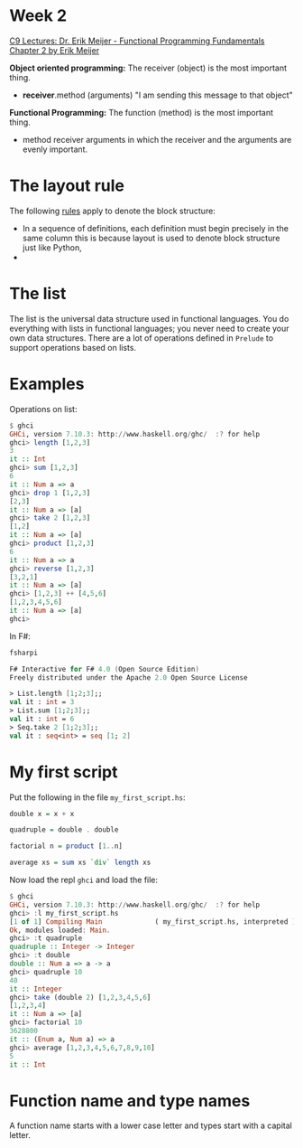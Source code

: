 # Week 2
[C9 Lectures: Dr. Erik Meijer - Functional Programming Fundamentals Chapter 2 by Erik Meijer](https://www.youtube.com/watch?v=Sm7aEU-8enI)

__Object oriented programming:__
The receiver (object) is the most important thing.
- __receiver__.method (arguments) "I am sending this message to that object"

__Functional Programming:__
The function (method) is the most important thing.
- method receiver arguments in which the receiver and the arguments are evenly important.

# The layout rule
The following [rules](https://youtu.be/Sm7aEU-8enI?t=42m47s) apply to denote the block structure:
- In a sequence of definitions, each definition must begin precisely in the same column this is because layout is used to denote block structure just like Python,
- 

# The list
The list is the universal data structure used in functional languages. You do everything with lists in functional languages; you never need to create your own data structures. There are a lot of operations defined in `Prelude` to 
support operations based on lists.

# Examples
Operations on list:

```haskell
$ ghci
GHCi, version 7.10.3: http://www.haskell.org/ghc/  :? for help
ghci> length [1,2,3]
3
it :: Int
ghci> sum [1,2,3]
6
it :: Num a => a
ghci> drop 1 [1,2,3]
[2,3]
it :: Num a => [a]
ghci> take 2 [1,2,3]
[1,2]
it :: Num a => [a]
ghci> product [1,2,3]
6
it :: Num a => a
ghci> reverse [1,2,3]
[3,2,1]
it :: Num a => [a]
ghci> [1,2,3] ++ [4,5,6]
[1,2,3,4,5,6]
it :: Num a => [a]
ghci>
```

In F#:

```fsharp
fsharpi

F# Interactive for F# 4.0 (Open Source Edition)
Freely distributed under the Apache 2.0 Open Source License

> List.length [1;2;3];;
val it : int = 3
> List.sum [1;2;3];;
val it : int = 6
> Seq.take 2 [1;2;3];;
val it : seq<int> = seq [1; 2]
```

# My first script
Put the following in the file `my_first_script.hs`:

```haskell
double x = x + x

quadruple = double . double

factorial n = product [1..n]

average xs = sum xs `div` length xs
```

Now load the repl `ghci` and load the file:

```haskell
$ ghci
GHCi, version 7.10.3: http://www.haskell.org/ghc/  :? for help
ghci> :l my_first_script.hs
[1 of 1] Compiling Main             ( my_first_script.hs, interpreted )
Ok, modules loaded: Main.
ghci> :t quadruple
quadruple :: Integer -> Integer
ghci> :t double
double :: Num a => a -> a
ghci> quadruple 10
40
it :: Integer
ghci> take (double 2) [1,2,3,4,5,6]
[1,2,3,4]
it :: Num a => [a]
ghci> factorial 10
3628800
it :: (Enum a, Num a) => a
ghci> average [1,2,3,4,5,6,7,8,9,10]
5
it :: Int
```

# Function name and type names
A function name starts with a lower case letter and types start with a capital letter.
